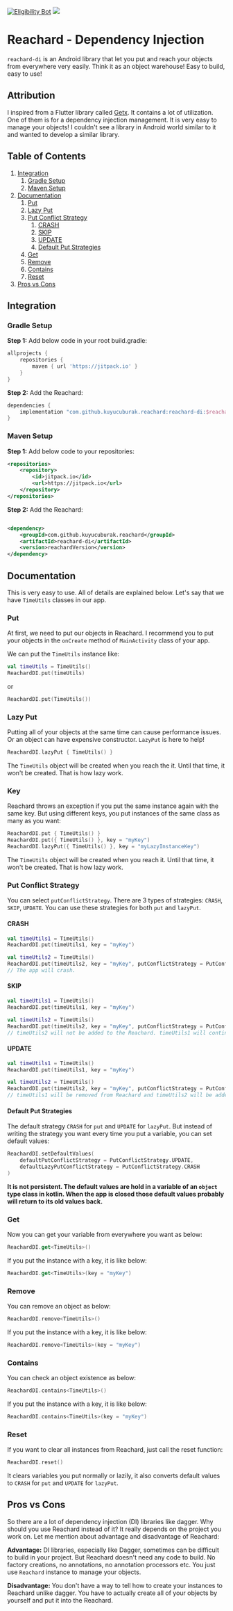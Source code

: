 [![Eligibility Bot](https://github.com/kuyucuburak/Reachard/actions/workflows/eligibility_bot.yml/badge.svg)](https://github.com/kuyucuburak/Reachard/actions/workflows/eligibility_bot.yml)
[![](https://jitpack.io/v/kuyucuburak/Reachard.svg)](https://jitpack.io/#kuyucuburak/Reachard)

# Reachard - Dependency Injection

`reachard-di` is an Android library that let you put and reach your objects from everywhere very easily. Think it as an object warehouse! Easy to build, easy to use!

## Attribution

I inspired from a Flutter library called [Getx](https://github.com/jonataslaw/getx). It contains a
lot of utilization. One of them is for a dependency injection management. It is very easy to manage
your objects! I couldn't see a library in Android
world similar to it and wanted to develop a similar library.

## Table of Contents

1. [Integration](#integration)
    1. [Gradle Setup](#gradle-setup)
    2. [Maven Setup](#maven-setup)
2. [Documentation](#documentation)
    1. [Put](#put)
    2. [Lazy Put](#lazy-put)
    3. [Put Conflict Strategy](#put-conflict-strategy)
        1. [CRASH](#crash)
        2. [SKIP](#skip)
        3. [UPDATE](#update)
        4. [Default Put Strategies](#default-put-strategies)
    4. [Get](#get)
    5. [Remove](#remove)
    6. [Contains](#contains)
    7. [Reset](#reset)
3. [Pros vs Cons](#pros-vs-cons)

## Integration

### Gradle Setup

**Step 1:** Add below code in your root build.gradle:

```gradle
allprojects {
    repositories {
        maven { url 'https://jitpack.io' }
    }
}
```

**Step 2:** Add the Reachard:

```gradle
dependencies {
    implementation "com.github.kuyucuburak.reachard:reachard-di:$reachardVersion"
}
```

### Maven Setup

**Step 1:** Add below code to your repositories:

```xml
<repositories>
    <repository>
        <id>jitpack.io</id>
        <url>https://jitpack.io</url>
    </repository>
</repositories>
```

**Step 2:** Add the Reachard:

```xml

<dependency>
    <groupId>com.github.kuyucuburak.reachard</groupId>
    <artifactId>reachard-di</artifactId>
    <version>reachardVersion</version>
</dependency>
```

## Documentation

This is very easy to use. All of details are explained below. Let's say that we have `TimeUtils` classes in our app.

### Put

At first, we need to put our objects in Reachard. I recommend you to put your objects in the `onCreate` method of `MainActivity` class of your app.

We can put the `TimeUtils` instance like:

```kotlin
val timeUtils = TimeUtils()
ReachardDI.put(timeUtils)
```

or

```kotlin
ReachardDI.put(TimeUtils())
```

### Lazy Put

Putting all of your objects at the same time can cause performance issues. Or an object can have expensive constructor. `LazyPut` is here to help!

```kotlin
ReachardDI.lazyPut { TimeUtils() }
```

The `TimeUtils` object will be created when you reach the it. Until that time, it won't be created. That is how lazy work.

### Key

Reachard throws an exception if you put the same instance again with the same key. But using different keys, you put instances of the same class as many as you want:

```kotlin
ReachardDI.put { TimeUtils() }
ReachardDI.put({ TimeUtils() }, key = "myKey")
ReachardDI.lazyPut({ TimeUtils() }, key = "myLazyInstanceKey")
```

The `TimeUtils` object will be created when you reach it. Until that time, it won't be created. That is how lazy work.

### Put Conflict Strategy

You can select `putConflictStrategy`. There are 3 types of strategies: `CRASH`, `SKIP`, `UPDATE`. You can use these strategies for both `put` and `lazyPut`.

#### CRASH

```kotlin
val timeUtils1 = TimeUtils()
ReachardDI.put(timeUtils1, key = "myKey")

val timeUtils2 = TimeUtils()
ReachardDI.put(timeUtils2, key = "myKey", putConflictStrategy = PutConflictStrategy.CRASH)
// The app will crash.
```

#### SKIP

```kotlin
val timeUtils1 = TimeUtils()
ReachardDI.put(timeUtils1, key = "myKey")

val timeUtils2 = TimeUtils()
ReachardDI.put(timeUtils2, key = "myKey", putConflictStrategy = PutConflictStrategy.SKIP)
// timeUtils2 will not be added to the Reachard. timeUtils1 will continue to be used.
```

#### UPDATE

```kotlin
val timeUtils1 = TimeUtils()
ReachardDI.put(timeUtils1, key = "myKey")

val timeUtils2 = TimeUtils()
ReachardDI.put(timeUtils2, key = "myKey", putConflictStrategy = PutConflictStrategy.UPDATE)
// timeUtils1 will be removed from Reachard and timeUtils2 will be added.
```

#### Default Put Strategies

The default strategy `CRASH` for `put` and `UPDATE` for `lazyPut`. But instead of writing the strategy you want every time you put a variable, you can set default values:

```kotlin
ReachardDI.setDefaultValues(
    defaultPutConflictStrategy = PutConflictStrategy.UPDATE,
    defaultLazyPutConflictStrategy = PutConflictStrategy.CRASH
)
```

**It is not persistent. The default values are hold in a variable of an `object` type class in kotlin. When the app is closed those default values probably will return to its old values back.**

### Get

Now you can get your variable from everywhere you want as below:

```kotlin
ReachardDI.get<TimeUtils>()
```

If you put the instance with a key, it is like below:

```kotlin
ReachardDI.get<TimeUtils>(key = "myKey")
```

### Remove

You can remove an object as below:

```kotlin
ReachardDI.remove<TimeUtils>()
```

If you put the instance with a key, it is like below:

```kotlin
ReachardDI.remove<TimeUtils>(key = "myKey")
```

### Contains

You can check an object existence as below:

```kotlin
ReachardDI.contains<TimeUtils>()
```

If you put the instance with a key, it is like below:

```kotlin
ReachardDI.contains<TimeUtils>(key = "myKey")
```

### Reset

If you want to clear all instances from Reachard, just call the reset function:

```kotlin
ReachardDI.reset()
```

It clears variables you put normally or lazily, it also converts default values to `CRASH` for `put` and `UPDATE` for `lazyPut`.

## Pros vs Cons

So there are a lot of dependency injection (DI) libraries like dagger. Why should you use Reachard
instead of it? It really depends on the project you work on. Let me mention about advantage and
disadvantage of Reachard:

**Advantage:** DI libraries, especially like Dagger, sometimes can be difficult to build in your
project. But Reachard doesn't need any code to build. No factory creations, no annotations, no
annotation processors etc. You just use `Reachard`
instance to manage your objects.

**Disadvantage:** You don't have a way to tell how to create your instances to Reachard unlike
dagger. You have to actually create all of your objects by yourself and put it into the Reachard.
